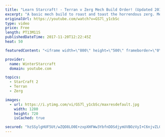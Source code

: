 ```yaml
---
title: "Learn Starcraft! - Terran v Zerg Mech Build Order! (Updated 2018)"
excerpt: "A basic mech build to roast and toast the horrendous zerg. Meant for lower level players looking for some direction! -- Watch live at https://www.twitch.tv/wintergaming"
originalUrl: https://youtube.com/watch?v=GS7l_y1cbSc
type: video
price: Free
length: PT13M11S
publishedDateTime: 2017-11-20T12:22:45Z
heat: 50

featuredContent: "<iframe width=\"800\" height=\"500\" frameborder=\"0\" src=\"https://www.youtube.com/embed/GS7l_y1cbSc\" allow=\"accelerometer; autoplay; encrypted-media; gyroscope; picture-in-picture\" allowfullscreen></iframe>"

provider:
  name: WinterStarcraft
  domain: youtube.com

topics:
  - StarCraft 2
  - Terran
  - Zerg

images:
  - url: https://i.ytimg.com/vi/GS7l_y1cbSc/maxresdefault.jpg
    width: 1280
    height: 720
    isCached: true

secured: "hzSSylgHUF5Ut/wZQO8LO0E+zxpXHFWw3YbfnDDSdjymUVBOzVyI+C6njvZL0LYF+HKRxzX5AKY71uN2B7Szo8+BBaRVtXdGVIj/uD0Omqy2281VR/0qoZG21p3n5NK/JJEaX29AIplot/8T4Qjn+tykj417439+NRApDojpKXBJBKpe5n5rxflDrKW0xZBINS9sf+43rGfGUQoTQXIiUVCpnBJnxLAWHaWDQke+93Ni4K+DyT4PgocviwgA1ka2uKl5xj63qP0BTrMY57Nm9RDz43MkP0pwj9kmNyIJo0dbO2ooz6hxSdByK2+hYorKl1tcDXNPsjMPjLbTzkw4ahiUe4SdBZCQ1QZq4l7QrtyAQfxSZX8qS1Gb/pToQcOZA/KAplbMzQUueBRtAco9VEH7qmRsCQHDHFldY+fEZdA=;a3GoM45y/5OmKiw2nHXJow=="
---
```


